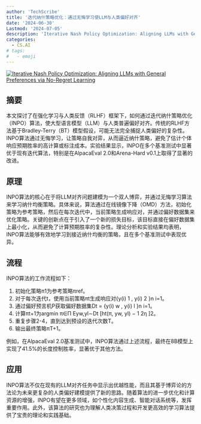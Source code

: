 ```yaml
---
author: 'TechScribe'
title: '迭代纳什策略优化：通过无悔学习使LLM与人类偏好对齐'
date: '2024-06-30'
Lastmod: '2024-07-05'
description: 'Iterative Nash Policy Optimization: Aligning LLMs with General Preferences via No-Regret Learning'
categories:
  - CS.AI
# tags:
#   - emoji
---
```


[![Iterative Nash Policy Optimization: Aligning LLMs with General Preferences via No-Regret Learning](https://arxiv-research-1301205113.cos.ap-guangzhou.myqcloud.com/images/2407.00617v1.pdf_0.jpg)](https://arxiv.org/abs/2407.00617v1)

## 摘要

本文探讨了在强化学习与人类反馈（RLHF）框架下，如何通过迭代纳什策略优化（INPO）算法，使大型语言模型（LLM）与人类普遍偏好对齐。传统的RLHF方法基于Bradley-Terry（BT）模型假设，可能无法完全捕捉人类偏好的复杂性。INPO算法通过无悔学习，让策略自我对弈，从而逼近纳什策略，避免了估计个体响应预期胜率的高计算或标注成本。实验结果显示，INPO在多个基准测试中显著优于现有迭代算法，特别是在AlpacaEval 2.0和Arena-Hard v0.1上取得了显著的改进。<!--more-->

## 原理

INPO算法的核心在于将LLM对齐问题建模为一个双人博弈，并通过无悔学习算法来学习纳什均衡策略。具体来说，算法通过在线镜像下降（OMD）方法，初始化策略为参考策略，然后在每次迭代中，当前策略生成响应对，并通过偏好数据集来优化策略。关键的创新点在于引入了一个新的损失目标，该目标直接在偏好数据集上最小化，从而避免了计算预期胜率的复杂性。理论分析和实验结果均表明，INPO算法能够有效地学习到接近纳什均衡的策略，且在多个基准测试中表现优异。

## 流程

INPO算法的工作流程如下：
1. 初始化策略π1为参考策略πref。
2. 对于每次迭代t，使用当前策略πt生成响应对{y(i) 1 , y(i) 2 }n i=1。
3. 通过偏好预言机P获取偏好数据集Dt = {y(i) w , y(i) l }n i=1。
4. 计算πt+1为argmin π∈Π Eyw,yl∼Dt [ht(π, yw, yl) − 1 2η ]2。
5. 重复步骤2-4，直到达到预设的迭代次数T。
6. 输出最终策略πT+1。

例如，在AlpacaEval 2.0基准测试中，INPO算法通过上述流程，最终在8B模型上实现了41.5%的长度控制胜率，显著优于其他方法。

## 应用

INPO算法不仅在现有的LLM对齐任务中显示出优越性能，而且其基于博弈论的方法论为未来更复杂的人类偏好建模提供了新的思路。随着算法的进一步优化和计算资源的增强，INPO有望在更多领域，如个性化内容生成、智能对话系统等，发挥重要作用。此外，该算法的研究也为理解人类决策过程和开发更高效的学习算法提供了宝贵的理论和实践基础。